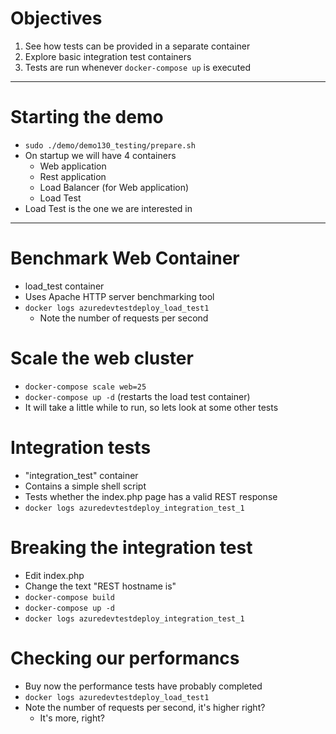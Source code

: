 # Objectives

1. See how tests can be provided in a separate container
2. Explore basic integration test containers
3. Tests are run whenever `docker-compose up` is executed

---

# Starting the demo

  * `sudo ./demo/demo130_testing/prepare.sh`
  * On startup we will have 4 containers
    * Web application
    * Rest application
    * Load Balancer (for Web application)
    * Load Test
  * Load Test is the one we are interested in

---

# Benchmark Web Container

  * load_test container
  * Uses Apache HTTP server benchmarking tool
  * `docker logs azuredevtestdeploy_load_test1`
    * Note the number of requests per second

# Scale the web cluster

  * `docker-compose scale web=25`
  * `docker-compose up -d` (restarts the load test container)
  * It will take a little while to run, so lets look at some other tests

# Integration tests

  * "integration_test" container
  * Contains a simple shell script
  * Tests whether the index.php page has a valid REST response
  * `docker logs azuredevtestdeploy_integration_test_1`

# Breaking the integration test

  * Edit index.php
  * Change the text "REST hostname is"
  * `docker-compose build`
  * `docker-compose up -d`
  * `docker logs azuredevtestdeploy_integration_test_1`

# Checking our performancs

  * Buy now the performance tests have probably completed
  * `docker logs azuredevtestdeploy_load_test1`
  * Note the number of requests per second, it's higher right?
    * It's more, right?
